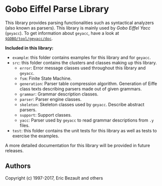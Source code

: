 # Gobo Eiffel Parse Library

This library provides parsing functionalities such as syntactical analyzers
(also known as parsers). This library is mainly used by *Gobo Eiffel Yacc*
(`geyacc`). To get information about `geyacc`, have a look at
[`$GOBO/tool/geyacc/doc`](http://www.gobosoft.com/eiffel/gobo/geyacc/index.html).

**Included in this library:**

* `example`: this folder contains examples for this library and for `geyacc`.
* `src`: this folder contains the clusters and classes making up this library.
  * `error`: Error message classes used throughout this library and `geyacc`.
  * `fsm`: Finite State Machine.
  * `generation`: Parser table compression algorithm. Generation of Eiffe
    class texts describing parsers made out of given grammars.
  * `grammar`: Grammar description classes.
  * `parser`: Parser engine classes.
  * `skeleton`: Skeleton classes used by `geyacc`. Describe abstract parsers.
  * `support`: Support classes.
  * `yacc`: Parser used by `geyacc` to read grammar descriptions from `.y` files.
* `test`: this folder contains the unit tests for this library as well as
  tests to exercise the examples.

A more detailed documentation for this library will be provided in
future releases.

## Authors

Copyright (c) 1997-2017, Eric Bezault and others
